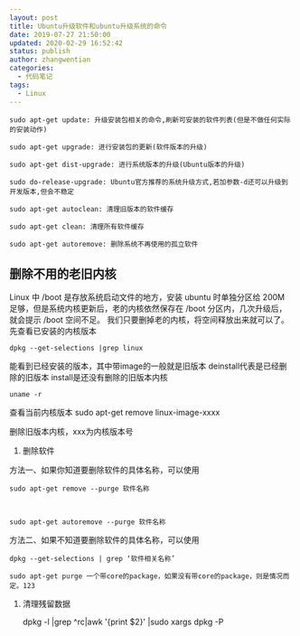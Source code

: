 ```yaml
---
layout: post
title: Ubuntu升级软件和ubuntu升级系统的命令
date: 2019-07-27 21:50:00
updated: 2020-02-29 16:52:42
status: publish
author: zhangwentian
categories: 
  - 代码笔记
tags: 
  - Linux
---
```



    sudo apt-get update: 升级安装包相关的命令,刷新可安装的软件列表(但是不做任何实际的安装动作)
    
    sudo apt-get upgrade: 进行安装包的更新(软件版本的升级)
    
    sudo apt-get dist-upgrade: 进行系统版本的升级(Ubuntu版本的升级)
    
    sudo do-release-upgrade: Ubuntu官方推荐的系统升级方式,若加参数-d还可以升级到开发版本,但会不稳定
    
    sudo apt-get autoclean: 清理旧版本的软件缓存
    
    sudo apt-get clean: 清理所有软件缓存
    
    sudo apt-get autoremove: 删除系统不再使用的孤立软件

 

删除不用的老旧内核
---------

Linux 中 /boot 是存放系统启动文件的地方，安装 ubuntu 时单独分区给 200M 足够，但是系统内核更新后，老的内核依然保存在 /boot 分区内，几次升级后，就会提示 /boot 空间不足。
我们只要删掉老的内核，将空间释放出来就可以了。
先查看已安装的内核版本

    dpkg --get-selections |grep linux

能看到已经安装的版本，其中带image的一般就是旧版本
deinstall代表是已经删除的旧版本
install是还没有删除的旧版本内核​​

    uname -r

查看当前内核版本
sudo apt-get remove linux-image-xxxx

删除旧版本内核，xxx为内核版本号
 

 1. 删除软件

方法一、如果你知道要删除软件的具体名称，可以使用

    sudo apt-get remove --purge 软件名称

  

    sudo apt-get autoremove --purge 软件名称

方法二、如果不知道要删除软件的具体名称，可以使用

    dpkg --get-selections | grep ‘软件相关名称’

    sudo apt-get purge 一个带core的package，如果没有带core的package，则是情况而定。123

 1. 清理残留数据

    dpkg -l |grep ^rc|awk '{print $2}' |sudo xargs dpkg -P 